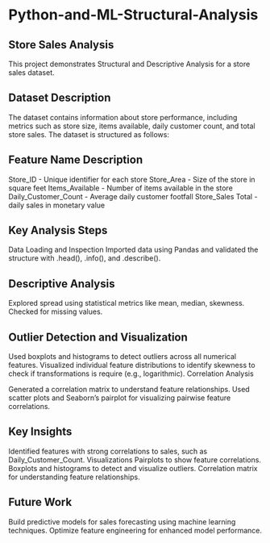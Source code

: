 # Python-and-ML-Structural-Analysis

## Store Sales Analysis
This project demonstrates Structural and Descriptive Analysis for a store sales dataset.
## Dataset Description
The dataset contains information about store performance, including metrics such as store size, items available, daily customer count, and total store sales. The dataset is structured as follows:

## Feature Name	Description
Store_ID	- Unique identifier for each store
Store_Area	- Size of the store in square feet
Items_Available	- Number of items available in the store
Daily_Customer_Count	- Average daily customer footfall
Store_Sales	Total - daily sales in monetary value

## Key Analysis Steps
Data Loading and Inspection
Imported data using Pandas and validated the structure with .head(), .info(), and .describe().

## Descriptive Analysis
Explored spread using statistical metrics like mean, median, skewness.
Checked for missing values.

## Outlier Detection and Visualization
Used boxplots and histograms to detect outliers across all numerical features.
Visualized individual feature distributions to identify skewness to check if transformations is require (e.g., logarithmic).
Correlation Analysis

Generated a correlation matrix to understand feature relationships.
Used scatter plots and Seaborn’s pairplot for visualizing pairwise feature correlations.

## Key Insights
Identified features with strong correlations to sales, such as Daily_Customer_Count.
Visualizations
Pairplots to show feature correlations.
Boxplots and histograms to detect and visualize outliers.
Correlation matrix for understanding feature relationships.


## Future Work
Build predictive models for sales forecasting using machine learning techniques.
Optimize feature engineering for enhanced model performance.
